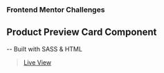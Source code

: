 ### Frontend Mentor Challenges

## Product Preview Card Component
-- Built with SASS & HTML
> [Live View](https://frontend-mentor-wheat-eta.vercel.app/)
